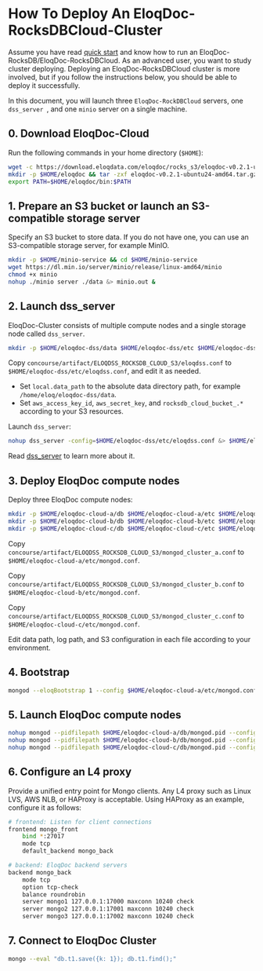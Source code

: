 # How To Deploy An EloqDoc-RocksDBCloud-Cluster

Assume you have read [quick start](../README.md) and know how to run an EloqDoc-RocksDB/EloqDoc-RocksDBCloud. As an advanced user, you want to study cluster deploying. Deploying an EloqDoc-RocksDBCloud cluster is more involved, but if you follow the instructions below, you should be able to deploy it successfully.

In this document, you will launch three `EloqDoc-RockDBCloud` servers, one `dss_server `, and one `minio` server on a single machine.

## 0. Download EloqDoc-Cloud

Run the following commands in your home directory (`$HOME`):

```bash
wget -c https://download.eloqdata.com/eloqdoc/rocks_s3/eloqdoc-v0.2.1-ubuntu24-amd64.tar.gz
mkdir -p $HOME/eloqdoc && tar -zxf eloqdoc-v0.2.1-ubuntu24-amd64.tar.gz -C $HOME/eloqdoc
export PATH=$HOME/eloqdoc/bin:$PATH
```

## 1. Prepare an S3 bucket or launch an S3-compatible storage server

Specify an S3 bucket to store data. If you do not have one, you can use an S3-compatible storage server, for example MinIO.

```bash
mkdir -p $HOME/minio-service && cd $HOME/minio-service
wget https://dl.min.io/server/minio/release/linux-amd64/minio
chmod +x minio
nohup ./minio server ./data &> minio.out &
```

## 2. Launch dss_server

EloqDoc-Cluster consists of multiple compute nodes and a single storage node called `dss_server`.

```bash
mkdir -p $HOME/eloqdoc-dss/data $HOME/eloqdoc-dss/etc $HOME/eloqdoc-dss/logs
```

Copy `concourse/artifact/ELOQDSS_ROCKSDB_CLOUD_S3/eloqdss.conf` to `$HOME/eloqdoc-dss/etc/eloqdss.conf`, and edit it as needed.

* Set `local.data_path` to the absolute data directory path, for example `/home/eloq/eloqdoc-dss/data`.
* Set `aws_access_key_id`, `aws_secret_key`, and `rocksdb_cloud_bucket_.*` according to your S3 resources.

Launch `dss_server`:

```bash
nohup dss_server -config=$HOME/eloqdoc-dss/etc/eloqdss.conf &> $HOME/eloqdoc-dss/dss_server.out &
```

Read [dss_server](https://github.com/eloqdata/store_handler/blob/main/eloq_data_store_service/README.md) to learn more about it.

## 3. Deploy EloqDoc compute nodes

Deploy three EloqDoc compute nodes:

```bash
mkdir -p $HOME/eloqdoc-cloud-a/db $HOME/eloqdoc-cloud-a/etc $HOME/eloqdoc-cloud-a/logs
mkdir -p $HOME/eloqdoc-cloud-b/db $HOME/eloqdoc-cloud-b/etc $HOME/eloqdoc-cloud-b/logs
mkdir -p $HOME/eloqdoc-cloud-c/db $HOME/eloqdoc-cloud-c/etc $HOME/eloqdoc-cloud-c/logs
```

Copy `concourse/artifact/ELOQDSS_ROCKSDB_CLOUD_S3/mongod_cluster_a.conf` to `$HOME/eloqdoc-cloud-a/etc/mongod.conf`.

Copy `concourse/artifact/ELOQDSS_ROCKSDB_CLOUD_S3/mongod_cluster_b.conf` to `$HOME/eloqdoc-cloud-b/etc/mongod.conf`.

Copy `concourse/artifact/ELOQDSS_ROCKSDB_CLOUD_S3/mongod_cluster_c.conf` to `$HOME/eloqdoc-cloud-c/etc/mongod.conf`.

Edit data path, log path, and S3 configuration in each file according to your environment.

## 4. Bootstrap

```bash
mongod --eloqBootstrap 1 --config $HOME/eloqdoc-cloud-a/etc/mongod.conf
```

## 5. Launch EloqDoc compute nodes

```bash
nohup mongod --pidfilepath $HOME/eloqdoc-cloud-a/db/mongod.pid --config $HOME/eloqdoc-cloud-a/etc/mongod.conf &> $HOME/eloqdoc-cloud-a/logs/mongod.out &
nohup mongod --pidfilepath $HOME/eloqdoc-cloud-b/db/mongod.pid --config $HOME/eloqdoc-cloud-b/etc/mongod.conf &> $HOME/eloqdoc-cloud-b/logs/mongod.out &
nohup mongod --pidfilepath $HOME/eloqdoc-cloud-c/db/mongod.pid --config $HOME/eloqdoc-cloud-c/etc/mongod.conf &> $HOME/eloqdoc-cloud-c/logs/mongod.out &
```

## 6. Configure an L4 proxy

Provide a unified entry point for Mongo clients. Any L4 proxy such as Linux LVS, AWS NLB, or HAProxy is acceptable. Using HAProxy as an example, configure it as follows:

```bash
# frontend: Listen for client connections
frontend mongo_front
    bind *:27017
    mode tcp
    default_backend mongo_back

# backend: EloqDoc backend servers
backend mongo_back
    mode tcp
    option tcp-check
    balance roundrobin
    server mongo1 127.0.0.1:17000 maxconn 10240 check
    server mongo2 127.0.0.1:17001 maxconn 10240 check
    server mongo3 127.0.0.1:17002 maxconn 10240 check
```

## 7. Connect to EloqDoc Cluster

```bash
mongo --eval "db.t1.save({k: 1}); db.t1.find();"
```
